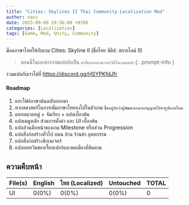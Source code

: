 ```yaml
---
title: "Cities: Skylines II Thai Community Localization Mod"
author: nasz
date: 2023-09-09 19:56:00 +0700
categories: [Localization]
tags: [Game, Mod, Unity, Community]
---
```


ม็อดภาษาไทยให้กับเกม Cities: Skyline II (ชื่อไทย ซิตีส์: สกายไลน์ II)

> ตอนนี้ในเอกสารงานแปลยังเป็น `คำที่แกะออกมาจากวีดีโอเกมเพลย์`
{: .prompt-info }

รวมแปลกับเราได้ที่ <https://discord.gg/HSYPKfdJfr>

#### Roadmap
  1. แกะไฟล์ภาษาต้นฉบับออกมา
  2. หากลศาสตร์ในการเพิ่มภาษาไทยลงไปในตัวเกม `ขึ้นอยู่กับว่าผู้พัฒนาเกมจะอนุญาตให้ทำรูปแบบไหน`
  3. แยกหมวดหมู่ + จัดเรียง + แปลเบื้องต้น 
  4. แปลเมนูหลัก ส่วนการตั้งค่า และ UI เบื้องต้น
  5. แปลส่วนคืบหน้าของเกม Milestone หรือส่วน Progression
  6. แปลสิ่งก่อสร้างทั่วไป ถนน บ้าน ร้านค้า อุตหกรรม
  7. แปลสิ่งก่อสร้างซิกเนเจอร์
  8. แปลบททวิตของเจี๊ยบเปอร์และพลเมืองที่ติดตาม
  

## ความคืบหน้า

| File(s)             | English      | ไทย (Localized) | Untouched     | TOTAL |
|---------------------|:-------------|:----------------|:---------------|:------|
| UI                  | 0(0%)        | 0(0%)     | 0(0%)          | 0 |

